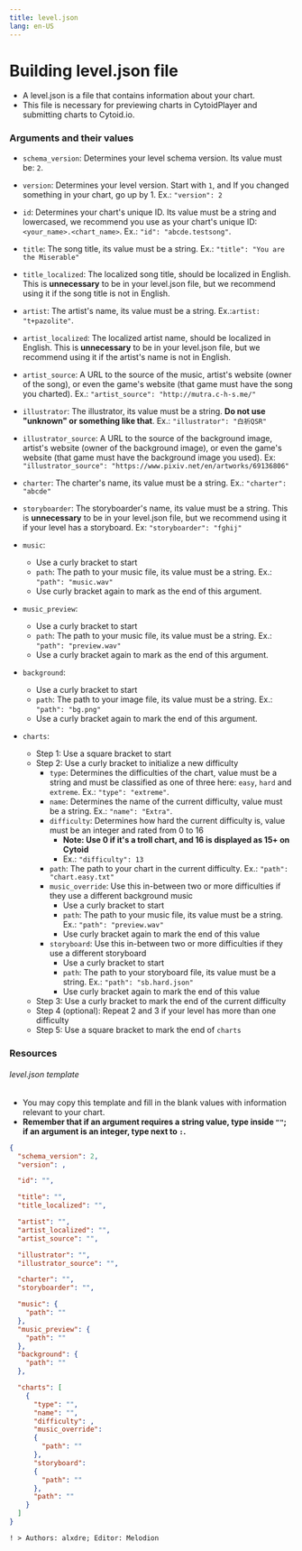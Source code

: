 ```yaml
---
title: level.json
lang: en-US
---
```

# Building level.json file

- A level.json is a file that contains information about your chart.
- This file is necessary for previewing charts in CytoidPlayer and submitting charts to Cytoid.io.

### Arguments and their values

- `schema_version`: Determines your level schema version. Its value must be: `2`.
- `version`: Determines your level version. Start with `1`, and If you changed something in your chart, go up by 1. Ex.: `"version": 2`
- `id`: Determines your chart's unique ID. Its value must be a string and lowercased, we recommend you use as your chart's unique ID: `<your_name>.<chart_name>`. Ex.: `"id": "abcde.testsong"`.
- `title`: The song title, its value must be a string. Ex.: `"title": "You are the Miserable"`
- `title_localized`: The localized song title, should be localized in English. This is **unnecessary** to be in your level.json file, but we recommend using it if the song title is not in English.
- `artist`: The artist's name, its value must be a string. Ex.:`artist: "t+pazolite"`.
- `artist_localized`: The localized artist name, should be localized in English. This is **unnecessary** to be in your level.json file, but we recommend using it if the artist's name is not in English.
- `artist_source`: A URL to the source of the music, artist's website (owner of the song), or even the game's website (that game must have the song you charted). Ex.: `"artist_source": "http://mutra.c-h-s.me/"`
- `illustrator`: The illustrator, its value must be a string. **Do not use "unknown" or something like that**. Ex.: `"illustrator": "白祈QSR"`
- `illustrator_source`: A URL to the source of the background image, artist's website (owner of the background image), or even the game's website (that game must have the background image you used). Ex: `"illustrator_source": "https://www.pixiv.net/en/artworks/69136806"`

- `charter`: The charter's name, its value must be a string. Ex.: `"charter": "abcde"`
- `storyboarder`: The storyboarder's name, its value must be a string. This is **unnecessary** to be in your level.json file, but we recommend using it if your level has a storyboard. Ex: `"storyboarder": "fghij"`

- `music`:
  - Use a curly bracket to start
  - `path`: The path to your music file, its value must be a string. Ex.: `"path": "music.wav"`
  - Use curly bracket again to mark as the end of this argument.
- `music_preview`:
  - Use a curly bracket to start
  - `path`: The path to your music file, its value must be a string. Ex.: `"path": "preview.wav"`
  - Use a curly bracket again to mark as the end of this argument.
- `background`:
  - Use a curly bracket to start
  - `path`: The path to your image file, its value must be a string. Ex.: `"path": "bg.png"`
  - Use a curly bracket again to mark the end of this argument.
- `charts`:
  - Step 1: Use a square bracket to start
  - Step 2: Use a curly bracket to initialize a new difficulty
    - `type`: Determines the difficulties of the chart, value must be a string and must be classified as one of three here: `easy`, `hard` and `extreme`. Ex.: `"type": "extreme"`.
    - `name`: Determines the name of the current difficulty, value must be a string. Ex.: `"name": "Extra"`.
    - `difficulty`: Determines how hard the current difficulty is, value must be an integer and rated from 0 to 16
      - **Note: Use 0 if it's a troll chart, and 16 is displayed as 15+ on Cytoid**
      - Ex.: `"difficulty": 13`
    - `path`: The path to your chart in the current difficulty. Ex.: `"path": "chart.easy.txt"`
    - `music_override`: Use this in-between two or more difficulties if they use a different background music
      - Use a curly bracket to start
      - `path`: The path to your music file, its value must be a string. Ex.: `"path": "preview.wav"`
      - Use curly bracket again to mark the end of this value
    - `storyboard`: Use this in-between two or more difficulties if they use a different storyboard
      - Use a curly bracket to start
      - `path`: The path to your storyboard file, its value must be a string. Ex.: `"path": "sb.hard.json"`
      - Use curly bracket again to mark the end of this value
  - Step 3: Use a curly bracket to mark the end of the current difficulty
  - Step 4 (optional): Repeat 2 and 3 if your level has more than one difficulty
  - Step 5: Use a square bracket to mark the end of `charts`

### Resources

###### level.json template

- You may copy this template and fill in the blank values with information relevant to your chart.
- **Remember that if an argument requires a string value, type inside `""`; if an argument is an integer, type next to `:`.**

```json
{
  "schema_version": 2,
  "version": ,

  "id": "",

  "title": "",
  "title_localized": "",

  "artist": "",
  "artist_localized": "",
  "artist_source": "",

  "illustrator": "",
  "illustrator_source": "",

  "charter": "",
  "storyboarder": "",

  "music": {
    "path": ""
  },
  "music_preview": {
    "path": ""
  },
  "background": {
    "path": ""
  },

  "charts": [
    {
      "type": "",
      "name": "",
      "difficulty": ,
      "music_override":
      {
        "path": ""
      },
      "storyboard":
      {
        "path": ""
      },
      "path": ""
    }
  ]
}
```

`! > Authors: alxdre; Editor: Melodion`
